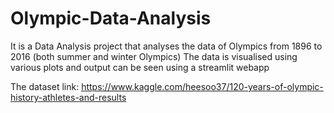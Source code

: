 # Olympic-Data-Analysis
It is a Data Analysis project that analyses the data of Olympics from 1896 to 2016 (both summer and winter Olympics) 
The data is visualised using various plots and output can be seen using a streamlit webapp

The dataset link:
https://www.kaggle.com/heesoo37/120-years-of-olympic-history-athletes-and-results
